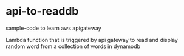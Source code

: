 # api-to-readdb
sample-code to learn aws apigateway


Lambda function that is triggered by api gateway to read and display random word from a collection of words in dynamodb
